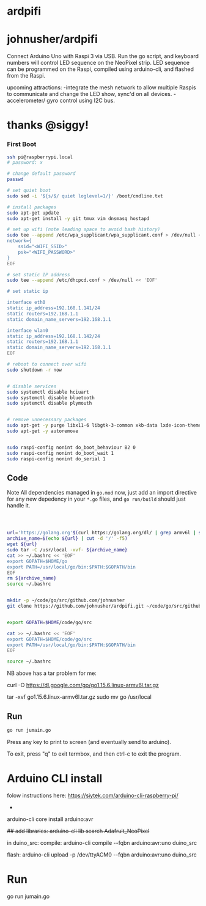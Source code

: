 # ardpifi

# johnusher/ardpifi

Connect Arduino Uno with Raspi 3 via USB.
Run the go script, and keyboard numbers will control LED sequence on the NeoPixel strip.
LED sequence can be programmed on the Raspi, compiled using arduino-cli, and flashed from the Raspi.

upcoming attractions:
-integrate the mesh network to allow multiple Raspis to communicate and change the LED show, sync'd on all devices.
-accelerometer/ gyro control using I2C bus.


# thanks @siggy!

### First Boot

```bash
ssh pi@raspberrypi.local
# password: x

# change default password
passwd

# set quiet boot
sudo sed -i '${s/$/ quiet loglevel=1/}' /boot/cmdline.txt

# install packages
sudo apt-get update
sudo apt-get install -y git tmux vim dnsmasq hostapd

# set up wifi (note leading space to avoid bash history)
sudo tee --append /etc/wpa_supplicant/wpa_supplicant.conf > /dev/null << 'EOF'
network={
    ssid="<WIFI_SSID>"
    psk="<WIFI_PASSWORD>"
}
EOF

# set static IP address
sudo tee --append /etc/dhcpcd.conf > /dev/null << 'EOF'

# set static ip

interface eth0
static ip_address=192.168.1.141/24
static routers=192.168.1.1
static domain_name_servers=192.168.1.1

interface wlan0
static ip_address=192.168.1.142/24
static routers=192.168.1.1
static domain_name_servers=192.168.1.1
EOF

# reboot to connect over wifi
sudo shutdown -r now


# disable services
sudo systemctl disable hciuart
sudo systemctl disable bluetooth
sudo systemctl disable plymouth


# remove unnecessary packages
sudo apt-get -y purge libx11-6 libgtk-3-common xkb-data lxde-icon-theme raspberrypi-artwork penguinspuzzle ntp plymouth*
sudo apt-get -y autoremove


sudo raspi-config nonint do_boot_behaviour B2 0
sudo raspi-config nonint do_boot_wait 1
sudo raspi-config nonint do_serial 1
```

## Code

Note 
All dependencies managed in `go.mod` now,
just add an import directive for any new depedency in your `*.go` files, and
`go run/build` should just handle it.

```bash



url='https://golang.org'$(curl https://golang.org/dl/ | grep armv6l | sort --version-sort | tail -1 | grep -o -E "/dl/go[0-9]+\.[0-9]+((\.[0-9]+)?).linux-armv6l.tar.gz")
archive_name=$(echo ${url} | cut -d '/' -f5)
wget ${url}
sudo tar -C /usr/local -xvf- ${archive_name}
cat >> ~/.bashrc << 'EOF'
export GOPATH=$HOME/go
export PATH=/usr/local/go/bin:$PATH:$GOPATH/bin
EOF
rm ${archive_name}
source ~/.bashrc


mkdir -p ~/code/go/src/github.com/johnusher
git clone https://github.com/johnusher/ardpifi.git ~/code/go/src/github.com/


export GOPATH=$HOME/code/go/src

cat >> ~/.bashrc << 'EOF'
export GOPATH=$HOME/code/go/src
export PATH=/usr/local/go/bin:$PATH:$GOPATH/bin
EOF

source ~/.bashrc
```

NB above has a tar problem for me:

curl -O https://dl.google.com/go/go1.15.6.linux-armv6l.tar.gz

tar -xvf go1.15.6.linux-armv6l.tar.gz
sudo mv go /usr/local


## Run

```bash
go run jumain.go
```

Press any key to print to screen (and eventually send to arduino).

To exit, press "q" to exit termbox, and then ctrl-c to exit the program.


# Arduino CLI install

folow instructions here:
https://siytek.com/arduino-cli-raspberry-pi/

+
arduino-cli core install arduino:avr



<del> 
## add libraries:
arduino-cli lib search Adafruit_NeoPixel
</del>

in duino_src:
compile:
arduino-cli compile --fqbn arduino:avr:uno duino_src

flash:
arduino-cli upload -p /dev/ttyACM0 --fqbn arduino:avr:uno duino_src

# Run
go run jumain.go